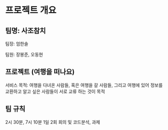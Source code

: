 # 프로젝트 개요
## 팀명: 사조참치
팀장: 엄한솔 

팀원: 장봉준, 오동현

## 프로젝트 (여행을 떠나요)


서비스 목적: 여행을 다녀온 사람들, 혹은 여행을 갈 사람들, 그리고 여행에 있어 정보를 교환하고 알고 싶은 사람들이 서로  교류 하는 것이 목적

## 팀 규칙

2시 30분, 7시 10분 1일 2회 회의 및 코드분석, 과제









